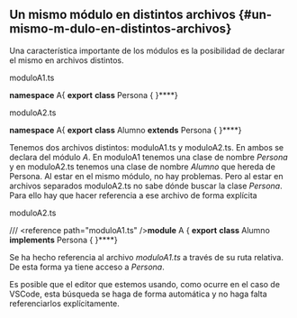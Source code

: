 ## Un mismo módulo en distintos archivos {#un-mismo-m-dulo-en-distintos-archivos}

Una característica importante de los módulos es la posibilidad de declarar el mismo en archivos distintos.

moduloA1.ts

**namespace** A{ **export** **class** Persona { }****}

moduloA2.ts

**namespace** A{ **export** **class** Alumno **extends** Persona { }****}

Tenemos dos archivos distintos: moduloA1.ts y moduloA2.ts. En ambos se declara del módulo _A_. En moduloA1 tenemos una clase de nombre _Persona_ y en moduloA2.ts tenemos una clase de nombre _Alumno_ que hereda de Persona. Al estar en el mismo módulo, no hay problemas. Pero al estar en archivos separados moduloA2.ts no sabe dónde buscar la clase _Persona_. Para ello hay que hacer referencia a ese archivo de forma explícita

moduloA2.ts

/// &lt;reference path="moduloA1.ts" /&gt;**module** A { **export** **class** Alumno **implements** Persona { }****}

Se ha hecho referencia al archivo _moduloA1.ts_ a través de su ruta relativa. De esta forma ya tiene acceso a _Persona_.

Es posible que el editor que estemos usando, como ocurre en el caso de VSCode, esta búsqueda se haga de forma automática y no haga falta referenciarlos explícitamente.